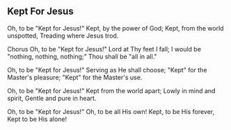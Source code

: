 ## Kept For Jesus

 Oh, to be "Kept for Jesus!"
Kept, by the power of God;
Kept, from the world unspotted,
Treading where Jesus trod.

Chorus
Oh, to be "Kept for Jesus!"
Lord at Thy feet I fall;
I would be "nothing, nothing, nothing;"
Thou shall be "all in all."

Oh, to be "Kept for Jesus!"
Serving as He shall choose;
"Kept" for the Master's pleasure;
"Kept" for the Master's use.

Oh, to be "Kept for Jesus!"
Kept from the world apart;
Lowly in mind and spirit,
Gentle and pure in heart. 

Oh, to be "Kept for Jesus!"
Oh, to be all His own!
Kept, to be His forever,
Kept to be His alone!
